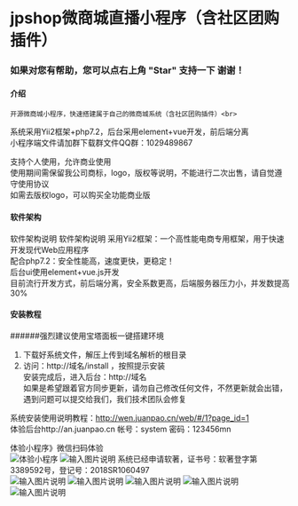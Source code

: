 # jpshop微商城直播小程序（含社区团购插件）
### 如果对您有帮助，您可以点右上角 "Star" 支持一下 谢谢！

#### 介绍
    开源微商城小程序，快速搭建属于自己的微商城系统（含社区团购插件）<br>
系统采用Yii2框架+php7.2，后台采用element+vue开发，前后端分离<br>
小程序端文件请加群下载群文件QQ群：1029489867

支持个人使用，允许商业使用<br>
使用期间需保留我公司商标，logo，版权等说明，不能进行二次出售，请自觉遵守使用协议<br>
如需去版权logo，可以购买全功能商业版<br>

#### 软件架构
软件架构说明
软件架构说明 采用Yii2框架：一个高性能电商专用框架，用于快速开发现代Web应用程序<br>
配合php7.2：安全性能高，速度更快，更稳定！<br>
后台ui使用element+vue.js开发 <br>
目前流行开发方式，前后端分离，安全系数更高，后端服务器压力小，并发数提高30%

#### 安装教程
######强烈建议使用宝塔面板一键搭建环境<br>
1.  下载好系统文件，解压上传到域名解析的根目录<br>
2.  访问：http://域名/install ，按照提示安装<br>
安装完成后，进入后台：http://域名<br>
如果是希望跟着官方同步更新，请勿自己修改任何文件，不然更新就会出错，遇到问题可以提交给我们，我们技术团队会修复<br>

系统安装使用说明教程：http://wen.juanpao.cn/web/#/1?page_id=1<br>
体验后台http://an.juanpao.cn   帐号：system  密码：123456mn


体验小程序》微信扫码体验<br>
![体验小程序](https://images.gitee.com/uploads/images/2020/0214/094433_e0de68fd_1843738.jpeg "322be14eb69cc07fdbe67476679f5491.jpg")
![输入图片说明](https://images.gitee.com/uploads/images/2020/0317/190503_efb386ea_1843738.jpeg "社区团购主图.jpg")
系统已经申请软著，证书号：软著登字第3389592号，登记号：2018SR1060497<br>
![输入图片说明](https://images.gitee.com/uploads/images/2020/0214/101331_cdbbdb66_1843738.png "1.png")
![输入图片说明](https://images.gitee.com/uploads/images/2020/0214/101343_b2011889_1843738.png "2.png")
![输入图片说明](https://images.gitee.com/uploads/images/2020/0214/101355_7de75117_1843738.png "3.png")
![输入图片说明](https://images.gitee.com/uploads/images/2020/0214/101404_27f15fc9_1843738.png "4.png")
![输入图片说明](https://images.gitee.com/uploads/images/2020/0317/190543_61cec198_1843738.jpeg "1_03.jpg")
